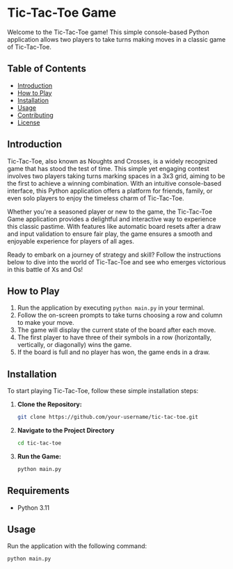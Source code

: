 # Tic-Tac-Toe Game

Welcome to the Tic-Tac-Toe game! This simple console-based Python application allows two players to take turns making moves in a classic game of Tic-Tac-Toe.

## Table of Contents

- [Introduction](#introduction)
- [How to Play](#how-to-play)
- [Installation](#installation)
- [Usage](#usage)
- [Contributing](#contributing)
- [License](#license)

## Introduction

Tic-Tac-Toe, also known as Noughts and Crosses, is a widely recognized game that has stood the test of time. This simple yet engaging contest involves two players taking turns marking spaces in a 3x3 grid, aiming to be the first to achieve a winning combination. With an intuitive console-based interface, this Python application offers a platform for friends, family, or even solo players to enjoy the timeless charm of Tic-Tac-Toe.

Whether you're a seasoned player or new to the game, the Tic-Tac-Toe Game application provides a delightful and interactive way to experience this classic pastime. With features like automatic board resets after a draw and input validation to ensure fair play, the game ensures a smooth and enjoyable experience for players of all ages.

Ready to embark on a journey of strategy and skill? Follow the instructions below to dive into the world of Tic-Tac-Toe and see who emerges victorious in this battle of Xs and Os!

## How to Play

1. Run the application by executing ```python main.py``` in your terminal.
2. Follow the on-screen prompts to take turns choosing a row and column to make your move.
3. The game will display the current state of the board after each move.
4. The first player to have three of their symbols in a row (horizontally, vertically, or diagonally) wins the game.
5. If the board is full and no player has won, the game ends in a draw.

## Installation

To start playing Tic-Tac-Toe, follow these simple installation steps:

1. **Clone the Repository:**
   ```bash
   git clone https://github.com/your-username/tic-tac-toe.git
2. **Navigate to the Project Directory**
   ```bash
   cd tic-tac-toe
3. **Run the Game:**
   ```bash
   python main.py

## Requirements

- Python 3.11

## Usage

Run the application with the following command:

```bash
python main.py

